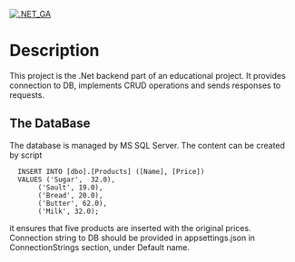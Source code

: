 [![.NET_GA](https://github.com/Markian-Grybok/dotnet-app-Markian-Grybok/actions/workflows/dotnet.yml/badge.svg)](https://github.com/Markian-Grybok/dotnet-app-Markian-Grybok/actions/workflows/dotnet.yml)
# Description
This project is the .Net backend part of an educational  project. It provides connection to DB, implements CRUD operations and sends responses to requests. 

## The DataBase
The database is managed by MS SQL Server.
The content can be created by script
```
  INSERT INTO [dbo].[Products] ([Name], [Price])
  VALUES ('Sugar',  32.0),
       ('Sault', 19.0),
       ('Bread', 20.0),
       ('Butter', 62.0),
       ('Milk', 32.0);
```
it ensures that five products are inserted with the original prices.
Connection string to DB should be provided in appsettings.json in ConnectionStrings section, under Default name.
